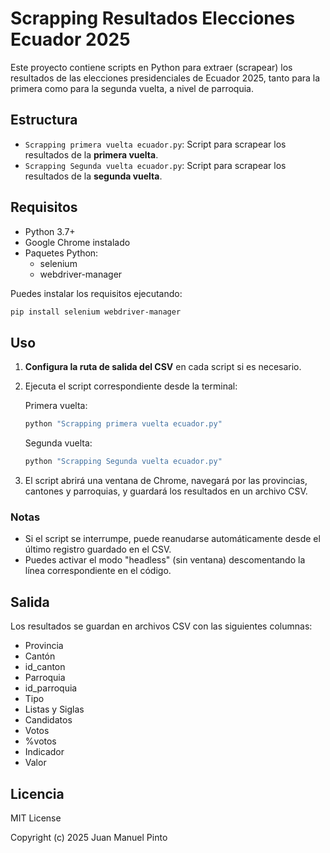 # Scrapping Resultados Elecciones Ecuador 2025

Este proyecto contiene scripts en Python para extraer (scrapear) los resultados de las elecciones presidenciales de Ecuador 2025, tanto para la primera como para la segunda vuelta, a nivel de parroquia.

## Estructura

- `Scrapping primera vuelta ecuador.py`: Script para scrapear los resultados de la **primera vuelta**.
- `Scrapping Segunda vuelta ecuador.py`: Script para scrapear los resultados de la **segunda vuelta**.

## Requisitos

- Python 3.7+
- Google Chrome instalado
- Paquetes Python:
  - selenium
  - webdriver-manager

Puedes instalar los requisitos ejecutando:

```sh
pip install selenium webdriver-manager
```

## Uso

1. **Configura la ruta de salida del CSV** en cada script si es necesario.
2. Ejecuta el script correspondiente desde la terminal:

   Primera vuelta:
   ```sh
   python "Scrapping primera vuelta ecuador.py"
   ```

   Segunda vuelta:
   ```sh
   python "Scrapping Segunda vuelta ecuador.py"
   ```

3. El script abrirá una ventana de Chrome, navegará por las provincias, cantones y parroquias, y guardará los resultados en un archivo CSV.

### Notas

- Si el script se interrumpe, puede reanudarse automáticamente desde el último registro guardado en el CSV.
- Puedes activar el modo "headless" (sin ventana) descomentando la línea correspondiente en el código.

## Salida

Los resultados se guardan en archivos CSV con las siguientes columnas:

- Provincia
- Cantón
- id_canton
- Parroquia
- id_parroquia
- Tipo
- Listas y Siglas
- Candidatos
- Votos
- %votos
- Indicador
- Valor

## Licencia

MIT License

Copyright (c) 2025 Juan Manuel Pinto
